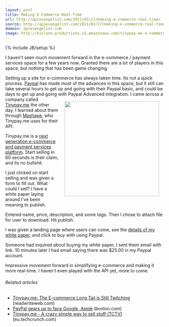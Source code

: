 ```yaml
---
layout: post
title: Making E-Commerce Real-Time
url: http://apievangelist.com/2011/02/17/making-e-commerce-real-time/
source: http://apievangelist.com/2011/02/17/making-e-commerce-real-time/
domain: apievangelist.com
image: http://kinlane-productions.s3.amazonaws.com/tinypay-me-e-commerce.png
---
```

{% include JB/setup %}<p>I haven't seen much movement forward in the e-commerce / payment services space for a few years now. Granted there are a lot of players in this space, but nothing that has been game changing.<p></p>
Setting up a site for e-commerce has always taken time. Its not a quick process. <a href="http://www.paypal.com" target="_blank">Paypal</a> has made most of the advances in this space, but it still can take several hours to get up and going with their Paypal basic, and could be days to get up and going with Paypal Advanced integration.
<a href="http://tinypay.me/~R0Tfj3i" target="_blank"><img style="padding: 15px;" src="http://kinlane-productions.s3.amazonaws.com/tinypay-me-e-commerce.png" alt="" width="300" align="right" /></a>
I came across a company called <a href="http://tinypay.me/" target="_blank">Tinypay.me</a> the other day. I learned about them through <a href="http://www.mashape.com" target="_blank">Mashape</a>, who Tinypay.me uses for their API.<p></p>
Tinypay.me is a <a href="http://tinypay.me/" target="_blank">next generation e-commerce and payment services platform</a>. Start selling in 60 seconds is their claim, and its no bullshit.<p></p>
I just clicked on start selling and was given a form to fill out. What could I sell? I have a white paper laying around I've been meaning to publish.<p></p>
Entered name, price, description, and some tags. Then I chose to attach file for user to download. Hit publish.<p></p>
I was given a landing page where users can come, see the <a href="http://tinypay.me/~R0Tfj3i" target="_blank">details of my white paper</a>, and click to buy with using Paypal.<p></p>
Someone had inquired about buying my white paper, I sent them email with link. 10 minutes later I had email saying there was $25.00 in my Paypal account.<p></p>
Impressive movement forward in simplifying e-commerce and making it more real-time. I haven't even played with the API yet, more to come.
<h6 class="zemanta-related-title" style="font-size: 1em;">Related articles</h6>
<ul class="zemanta-article-ul">
	<li class="zemanta-article-ul-li"><a href="http://www.readwriteweb.com/archives/tinypayme_the_e-commerce_long_tail_is_still_twitching.php">Tinypay.me: The E-commerce Long Tail is Still Twitching</a> (readwriteweb.com)</li>
	<li class="zemanta-article-ul-li"><a href="http://www.boston.com/business/technology/articles/2011/02/10/paypal_gears_up_to_face_google_apple/?rss_id=Top+Stories">PayPal gears up to face Google, Apple</a> (boston.com)</li>
	<li class="zemanta-article-ul-li"><a href="http://eu.techcrunch.com/2010/12/23/tinypay-me-a-crazy-simple-way-to-sell-stuff-tctv/">Tinypay.me - A crazy simple way to sell stuff (TCTV)</a> (eu.techcrunch.com)</li>
</ul>
</p>
